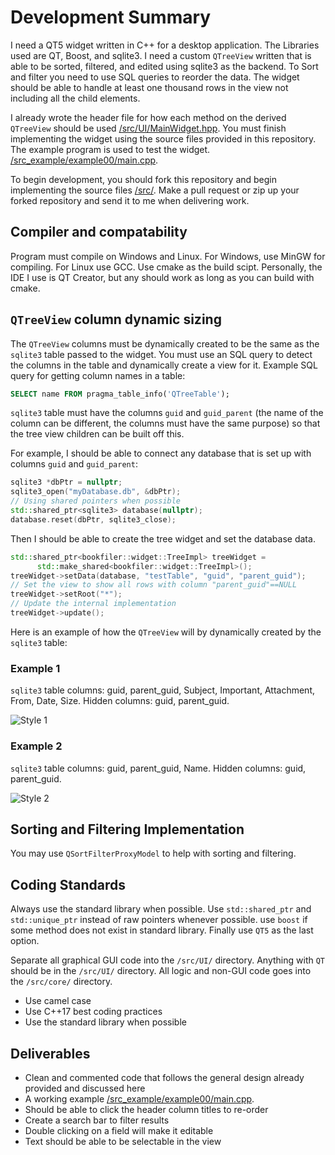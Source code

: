 # Development Summary

I need a QT5 widget written in C++ for a desktop application. The Libraries used are QT, Boost, and sqlite3. I need a custom `QTreeView` written that is able to be sorted, filtered, and edited using sqlite3 as the backend. To Sort and filter you need to use SQL queries to reorder the data. The widget should be able to handle at least one thousand rows in the view not including all the child elements.

I already wrote the header file for how each method on the derived `QTreeView` should be used [/src/UI/MainWidget.hpp](https://github.com/bradosia/BookFiler-Lib-Sort-Filter-Tree-Widget/blob/main/src/UI/MainWidget.hpp). You must finish implementing the widget using the source files provided in this repository. The example program is used to test the widget. [/src_example/example00/main.cpp](https://github.com/bradosia/BookFiler-Lib-Sort-Filter-Tree-Widget/blob/main/src_example/example00/main.cpp).

To begin development, you should fork this repository and begin implementing the source files [/src/](https://github.com/bradosia/BookFiler-Lib-Sort-Filter-Tree-Widget/tree/main/src). Make a pull request or zip up your forked repository and send it to me when delivering work.

## Compiler and compatability

Program must compile on Windows and Linux. For Windows, use MinGW for compiling. For Linux use GCC. Use cmake as the build scipt. Personally, the IDE I use is QT Creator, but any should work as long as you can build with cmake.

## `QTreeView` column dynamic sizing

The `QTreeView` columns must be dynamically created to be the same as the `sqlite3` table passed to the widget. You must use an SQL query to detect the columns in the table and dynamically create a view for it. 
Example SQL query for getting column names in a table:
```sql
SELECT name FROM pragma_table_info('QTreeTable');
```
`sqlite3` table must have the columns `guid` and `guid_parent` (the name of the column can be different, the columns must have the same purpose) so that the tree view children can be built off this. 

For example, I should be able to connect any database that is set up with columns `guid` and `guid_parent`:
```cpp
sqlite3 *dbPtr = nullptr;
sqlite3_open("myDatabase.db", &dbPtr);
// Using shared pointers when possible
std::shared_ptr<sqlite3> database(nullptr);
database.reset(dbPtr, sqlite3_close);
```

Then I should be able to create the tree widget and set the database data.
```cpp
std::shared_ptr<bookfiler::widget::TreeImpl> treeWidget =
      std::make_shared<bookfiler::widget::TreeImpl>();
treeWidget->setData(database, "testTable", "guid", "parent_guid");
// Set the view to show all rows with column "parent_guid"==NULL
treeWidget->setRoot("*"); 
// Update the internal implementation
treeWidget->update();
```

Here is an example of how the `QTreeView` will by dynamically created by the `sqlite3` table:

### Example 1

`sqlite3` table columns: guid, parent_guid, Subject, Important, Attachment, From, Date, Size. Hidden columns: guid, parent_guid.

![Style 1](https://github.com/bradosia/BookFiler-Lib-Sort-Filter-Tree-Widget/blob/main/dev/tree-view-design-1.png?raw=true)

### Example 2

`sqlite3` table columns: guid, parent_guid, Name. Hidden columns: guid, parent_guid.

![Style 2](https://github.com/bradosia/BookFiler-Lib-Sort-Filter-Tree-Widget/blob/main/dev/tree-view-design-2.png?raw=true)

## Sorting and Filtering Implementation

You may use `QSortFilterProxyModel` to help with sorting and filtering. 

## Coding Standards
Always use the standard library when possible. Use `std::shared_ptr` and `std::unique_ptr` instead of raw pointers whenever possible. use `boost` if some method does not exist in standard library. Finally use `QT5` as the last option.

Separate all graphical GUI code into the `/src/UI/` directory. Anything with `QT` should be in the `/src/UI/` directory. All logic and non-GUI code goes into the `/src/core/` directory.

* Use camel case
* Use C++17 best coding practices
* Use the standard library when possible

## Deliverables

* Clean and commented code that follows the general design already provided and discussed here
* A working example [/src_example/example00/main.cpp](https://github.com/bradosia/BookFiler-Lib-Sort-Filter-Tree-Widget/blob/main/src_example/example00/main.cpp).
* Should be able to click the header column titles to re-order
* Create a search bar to filter results
* Double clicking on a field will make it editable
* Text should be able to be selectable in the view

